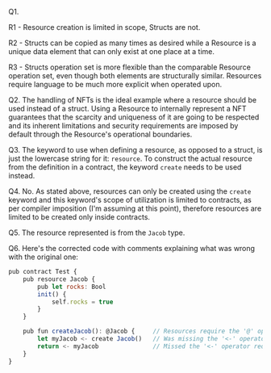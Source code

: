 Q1. 

R1 - Resource creation is limited in scope, Structs are not.

R2 - Structs can be copied as many times as desired while a Resource is a unique data element that can only exist at one place at a time.

R3 - Structs operation set is more flexible than the comparable Resource operation set, even though both elements are structurally similar. Resources require language to be much more explicit when operated upon.

Q2. The handling of NFTs is the ideal example where a resource should be used instead of a struct. Using a Resource to internally represent a NFT guarantees that the scarcity and uniqueness of it are going to be respected and its inherent limitations and security requirements are imposed by default through the Resource's operational boundaries.

Q3. The keyword to use when defining a resource, as opposed to a struct, is just the lowercase string for it: <code>resource</code>. To construct the actual resource from the definition in a contract, the keyword <code>create</code> needs to be used instead.

Q4. No. As stated above, resources can only be created using the <code>create</code> keyword and this keyword's scope of utilization is limited to contracts, as per compiler imposition (I'm assuming at this point), therefore resources are limited to be created only inside contracts.

Q5. The resource represented is from the <code>Jacob</code> type.

Q6. Here's the corrected code with comments explaining what was wrong with the original one:
```javascript
pub contract Test {
    pub resource Jacob {
        pub let rocks: Bool
        init() {
            self.rocks = true
        }
    }

    pub fun createJacob(): @Jacob {     // Resources require the '@' operator when referenced within a function to denote that the target object is indeed a Resource
        let myJacob <- create Jacob()   // Was missing the '<-' operator required for Resource creation, as well as the 'create' keyword while invoking the Resource's constructor
        return <- myJacob               // Missed the '<-' operator required to return the Resource created with the previous instruction. 
    }
}
```